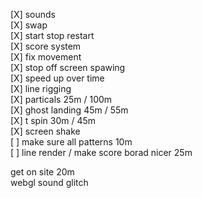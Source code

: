 [X] sounds  
[X] swap  
[X] start stop restart  
[X] score system  
[X] fix movement  
[X] stop off screen spawing  
[X] speed up over time  
[X] line rigging    
[X] particals 25m / 100m  
[X] ghost landing 45m / 55m  
[X] t spin 30m / 45m  
[X] screen shake  
[ ] make sure all patterns 10m  
[ ] line render / make score borad nicer 25m  
  
get on site 20m  
webgl sound glitch  